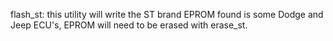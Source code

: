 flash_st: this utility will write
the ST brand EPROM found is some
Dodge and Jeep ECU's, EPROM will
need to be erased with erase_st.
